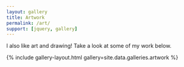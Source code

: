 ```yaml
---
layout: gallery
title: Artwork
permalink: /art/
support: [jquery, gallery]
---
```


I also like art and drawing! Take a look at some of my work below. 

{% include gallery-layout.html gallery=site.data.galleries.artwork %}
